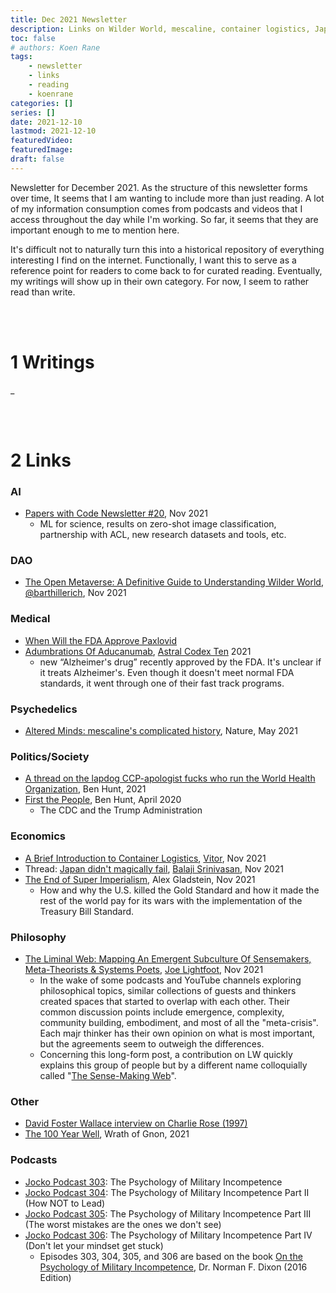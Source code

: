 ```yaml
---
title: Dec 2021 Newsletter
description: Links on Wilder World, mescaline, container logistics, Japan, super imperialism, and the Liminal Web
toc: false
# authors: Koen Rane
tags:
    - newsletter
    - links
    - reading
    - koenrane
categories: []
series: []
date: 2021-12-10
lastmod: 2021-12-10
featuredVideo:
featuredImage:
draft: false
---
```

Newsletter for December 2021. As the structure of this newsletter forms over time, It seems that I am wanting to include more than just reading. A lot of my information consumption comes from podcasts and videos that I access throughout the day while I'm working. So far, it seems that they are important enough to me to mention here.

It's difficult not to naturally turn this into a historical repository of everything interesting I find on the internet. Functionally, I want this to serve as a reference point for readers to come back to for curated reading. Eventually, my writings will show up in their own category. For now, I seem to rather read than write. 

</br>
</br>

# 1 Writings
_

</br>
</br>

# 2 Links
### AI
- [Papers with Code Newsletter #20](https://paperswithcode.com/newsletter/20/), Nov 2021
    - ML for science, results on zero-shot image classification, partnership with ACL, new research datasets and tools, etc. 

### DAO
- [The Open Metaverse: A Definitive Guide to Understanding Wilder World](https://hackernoon.com/what-metaverse-is-and-what-it-could-be-going-from-zero-and-wilder-world), [@barthillerich](https://hackernoon.com/u/barthillerich), Nov 2021

### Medical
- [When Will the FDA Approve Paxlovid](https://astralcodexten.substack.com/p/when-will-the-fda-approve-paxlovid?token=eyJ1c2VyX2lkIjoxNzM0MDU4OSwicG9zdF9pZCI6NDQzMzc2NzQsIl8iOiJLVzVmeSIsImlhdCI6MTYzNzcwNDYzMCwiZXhwIjoxNjM3NzA4MjMwLCJpc3MiOiJwdWItODkxMjAiLCJzdWIiOiJwb3N0LXJlYWN0aW9uIn0.Xl8aLsYlHr6ZuEavMNwQEr6Ovhr8IhK25yop3BT__f4)
- [Adumbrations Of Aducanumab](https://astralcodexten.substack.com/p/adumbrations-of-aducanumab), [Astral Codex Ten](https://astralcodexten.substack.com/) 2021
    - new “Alzheimer's drug” recently approved by the FDA. It's unclear if it treats Alzheimer's. Even though it doesn't meet normal FDA standards, it went through one of their fast track programs.

### Psychedelics
- [Altered Minds: mescaline's complicated history](https://www.nature.com/articles/d41586-019-01571-2), Nature, May 2021

### Politics/Society
- [A thread on the lapdog CCP-apologist fucks who run the World Health Organization](https://twitter.com/EpsilonTheory/status/1465002086849036288?t=Bsymx4tlk9lk9iyF1Jcg3g&s=09), Ben Hunt, 2021
- [First the People](https://twitter.com/EpsilonTheory/status/1465002086849036288?t=Bsymx4tlk9lk9iyF1Jcg3g&s=09), Ben Hunt, April 2020
    - The CDC and the Trump Administration

### Economics
- [A Brief Introduction to Container Logistics](https://www.lesswrong.com/posts/PHmYhE4sKnwzYgvkh/a-brief-introduction-to-container-logistics), [Vitor](https://www.lesswrong.com/users/vitor), Nov 2021
- Thread: [Japan didn't magically fail](https://twitter.com/balajis/status/1465862548566077441?t=qQ-wreHGK3tWjeaL6YIENg&s=19), [Balaji Srinivasan](https://balajis.com/about/), Nov 2021
- [The End of Super Imperialism](https://bitcoinmagazine.com/culture/bitcoin-replacing-us-super-imperialism), Alex Gladstein, Nov 2021
    - How and why the U.S. killed the Gold Standard and how it made the rest of the world pay for its wars with the implementation of the Treasury Bill Standard.

### Philosophy
- [The Liminal Web: Mapping An Emergent Subculture Of Sensemakers, Meta-Theorists & Systems Poets](https://joelightfoot.substack.com/p/the-liminal-web-mapping-an-emergent), [Joe Lightfoot](https://substack.com/profile/20599850-joe), Nov 2021
    - In the wake of some podcasts and YouTube channels exploring philosophical topics, similar collections of guests and thinkers created spaces that started to overlap with each other. Their common discussion points include emergence, complexity, community building, embodiment, and most of all the "meta-crisis". Each majr thinker has their own opinion on what is most important, but the agreements seem to outweigh the differences. 
    - Concerning this long-form post, a contribution on LW quickly explains this group of people but by a different name colloquially called "[The Sense-Making Web](https://www.lesswrong.com/posts/vKDAXqyab5KRApfvE/the-sense-making-web)".

### Other
- [David Foster Wallace interview on Charlie Rose (1997)](https://www.youtube.com/watch?v=GopJ1x7vK2Q)
- [The 100 Year Well](https://wrathofgnon.substack.com/p/the-100-year-well?token=eyJ1c2VyX2lkIjoxNzM0MDU4OSwicG9zdF9pZCI6NDAyMDk1OTQsIl8iOiJLVzVmeSIsImlhdCI6MTYzODk4ODI5OSwiZXhwIjoxNjM4OTkxODk5LCJpc3MiOiJwdWItMzkzMTI5Iiwic3ViIjoicG9zdC1yZWFjdGlvbiJ9.NX8paZBN8GzQdKQNBCZZd7rzW5rS4ARKtffDiVHijGo), Wrath of Gnon, 2021

### Podcasts
- [Jocko Podcast 303](https://www.youtube.com/watch?v=Sh027enkGkk&t=4522s): The Psychology of Military Incompetence
- [Jocko Podcast 304](https://www.youtube.com/watch?v=3T6Btc_3jrw): The Psychology of Military Incompetence Part II (How NOT to Lead)
- [Jocko Podcast 305](https://www.youtube.com/watch?v=EGrpZOOwv08): The Psychology of Military Incompetence Part III (The worst mistakes are the ones we don't see)
- [Jocko Podcast 306](https://www.youtube.com/watch?v=96aMo_nFfBE): The Psychology of Military Incompetence Part IV (Don't let your mindset get stuck)
    - Episodes 303, 304, 305, and 306 are based on the book [On the Psychology of Military Incompetence](https://www.amazon.com/Psychology-Military-Incompetence-Norman-Dixon/dp/0465097804/ref=sr_1_1?crid=3EUOLPGHZPDM9&keywords=on+the+psychology+of+military+incompetence&qid=1638904265&sprefix=on+the+psychol%2Caps%2C316&sr=8-1), Dr. Norman F. Dixon (2016 Edition)

